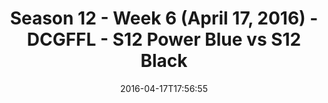 ---
title: Season 12 - Week 6 (April 17, 2016) - DCGFFL - S12 Power Blue vs S12 Black
teams-score:
- team: _teams/s12-power-blue.md
  score: 18
- team: _teams/s12-black.md
  score: 31
mvp: Sam Smallwood (Power Blue); Kyle Veldman (Black)
game-ball: Andrew Esquer (Power Blue); Andy Pratt (Black)
sportsperson: ''
season: 12
week: 6
date: '2016-04-17T17:56:55'
pageid: season-12-week-6-april-17-2016-4189-vs-4173
---